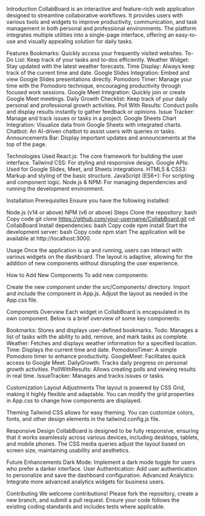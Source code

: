 Introduction
CollabBoard is an interactive and feature-rich web application designed to streamline collaborative workflows. It provides users with various tools and widgets to improve productivity, communication, and task management in both personal and professional environments. The platform integrates multiple utilities into a single-page interface, offering an easy-to-use and visually appealing solution for daily tasks.

Features
Bookmarks: Quickly access your frequently visited websites.
To-Do List: Keep track of your tasks and to-dos efficiently.
Weather Widget: Stay updated with the latest weather forecasts.
Time Display: Always keep track of the current time and date.
Google Slides Integration: Embed and view Google Slides presentations directly.
Pomodoro Timer: Manage your time with the Pomodoro technique, encouraging productivity through focused work sessions.
Google Meet Integration: Quickly join or create Google Meet meetings.
Daily Growth Checklist: Keep track of your daily personal and professional growth activities.
Poll With Results: Conduct polls and display results instantly to gather feedback or opinions.
Issue Tracker: Manage and track issues or tasks in a project.
Google Sheets Chart Integration: Visualize data from Google Sheets with integrated charts.
Chatbot: An AI-driven chatbot to assist users with queries or tasks.
Announcements Bar: Display important updates and announcements at the top of the page.

Technologies Used
React.js: The core framework for building the user interface.
Tailwind CSS: For styling and responsive design.
Google APIs: Used for Google Slides, Meet, and Sheets integrations.
HTML5 & CSS3: Markup and styling of the basic structure.
JavaScript (ES6+): For scripting and component logic.
Node.js & NPM: For managing dependencies and running the development environment.

Installation
Prerequisites
Ensure you have the following installed:

Node.js (v14 or above)
NPM (v6 or above)
Steps
Clone the repository:
bash
Copy code
git clone https://github.com/your-username/CollabBoard.git
cd CollabBoard
Install dependencies:
bash
Copy code
npm install
Start the development server:
bash
Copy code
npm start
The application will be available at http://localhost:3000.

Usage
Once the application is up and running, users can interact with various widgets on the dashboard. The layout is adaptive, allowing for the addition of new components without disrupting the user experience.

How to Add New Components
To add new components:

Create the new component under the src/Components/ directory.
Import and include the component in App.js.
Adjust the layout as needed in the App.css file.

Components Overview
Each widget in CollabBoard is encapsulated in its own component. Below is a brief overview of some key components:

Bookmarks: Stores and displays user-defined bookmarks.
Todo: Manages a list of tasks with the ability to add, remove, and mark tasks as complete.
Weather: Fetches and displays weather information for a specified location.
Time: Displays the current time and date.
PomodoroTimer: A simple Pomodoro timer to enhance productivity.
GoogleMeet: Facilitates quick access to Google Meet.
DailyGrowth: Tracks daily progress on personal growth activities.
PollWithResults: Allows creating polls and viewing results in real time.
IssueTracker: Manages and tracks issues or tasks.

Customization
Layout Adjustments
The layout is powered by CSS Grid, making it highly flexible and adaptable. You can modify the grid properties in App.css to change how components are displayed.

Theming
Tailwind CSS allows for easy theming. You can customize colors, fonts, and other design elements in the tailwind.config.js file.

Responsive Design
CollabBoard is designed to be fully responsive, ensuring that it works seamlessly across various devices, including desktops, tablets, and mobile phones. The CSS media queries adjust the layout based on screen size, maintaining usability and aesthetics.

Future Enhancements
Dark Mode: Implement a dark mode toggle for users who prefer a darker interface.
User Authentication: Add user authentication to personalize and save the dashboard configuration.
Advanced Analytics: Integrate more advanced analytics widgets for business users.

Contributing
We welcome contributions! Please fork the repository, create a new branch, and submit a pull request. Ensure your code follows the existing coding standards and includes tests where applicable.
